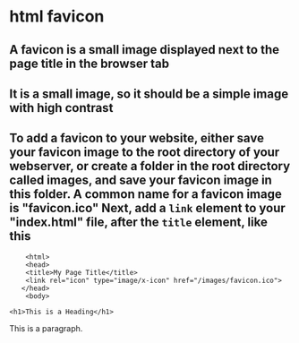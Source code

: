 # html favicon

## A favicon is a small image displayed next to the page title in the browser tab

## It is a small image, so it should be a simple image with high contrast

## To add a favicon to your website, either save your favicon image to the root directory of your webserver, or create a folder in the root directory called images, and save your favicon image in this folder. A common name for a favicon image is "favicon.ico" Next, add a `link` element to your "index.html" file, after the `title` element, like this

<!DOCTYPE html>
        <html>
        <head>
        <title>My Page Title</title>
        <link rel="icon" type="image/x-icon" href="/images/favicon.ico">
       </head>
        <body>

    <h1>This is a Heading</h1>
<p>This is a paragraph.</p>

</body>
</html>
